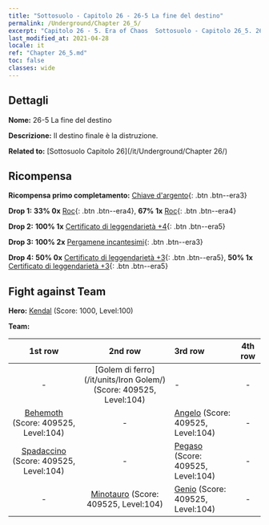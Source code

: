 ```yaml
---
title: "Sottosuolo - Capitolo 26 - 26-5 La fine del destino"
permalink: /Underground/Chapter 26_5/
excerpt: "Capitolo 26 - 5. Era of Chaos  Sottosuolo - Capitolo 26_5. 26-5 La fine del destino"
last_modified_at: 2021-04-28
locale: it
ref: "Chapter 26_5.md"
toc: false
classes: wide
---
```


## Dettagli

 **Nome:** 26-5 La fine del destino

 **Descrizione:** Il destino finale è la distruzione.

 **Related to:** [Sottosuolo Capitolo 26](/it/Underground/Chapter 26/)

## Ricompensa

 **Ricompensa primo completamento:** [Chiave d'argento](/ItemsIT/con_693/){: .btn .btn--era3}

 **Drop 1:** **33% 0x** [Roc](/ItemsIT/unt_221/){: .btn .btn--era4}, **67% 1x** [Roc](/ItemsIT/unt_221/){: .btn .btn--era4}

 **Drop 2:** **100% 1x** [Certificato di leggendarietà +4](/ItemsIT/mat_95/){: .btn .btn--era5}

 **Drop 3:** **100% 2x** [Pergamene incantesimi](/ItemsIT/con_694/){: .btn .btn--era3}

 **Drop 4:** **50% 0x** [Certificato di leggendarietà +3](/ItemsIT/mat_88/){: .btn .btn--era5}, **50% 1x** [Certificato di leggendarietà +3](/ItemsIT/mat_88/){: .btn .btn--era5}


## Fight against Team
 **Hero:** [Kendal](/it/heroes/Kendal/) (Score: 1000, Level:100)

 **Team:**


  | 1st row | 2nd row | 3rd row | 4th row |
  |:----:|:----:|:----|:----:|
  | - | [Golem di ferro](/it/units/Iron Golem/) (Score: 409525, Level:104)  | - | - |
  | [Behemoth](/it/units/Behemoth/) (Score: 409525, Level:104)  | - | [Angelo](/it/units/Angel/) (Score: 409525, Level:104)  | - |
  | [Spadaccino](/it/units/Swordsman/) (Score: 409525, Level:104)  | - | [Pegaso](/it/units/Pegasus/) (Score: 409525, Level:104)  | - |
  | - | [Minotauro](/it/units/Minotaur/) (Score: 409525, Level:104)  | [Genio](/it/units/Genie/) (Score: 409525, Level:104)  | - |


